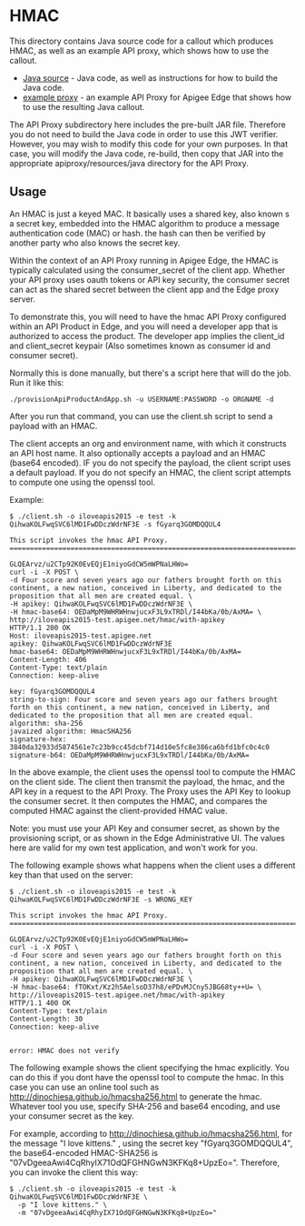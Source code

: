 # HMAC

This directory contains Java source code for a callout which produces HMAC,
as well as an example API proxy, which shows how to use the callout.


- [Java source](./callout) - Java code, as well as instructions for how to build the Java code.
- [example proxy](./example-bundle) - an example API Proxy for Apigee Edge that shows how to use the resulting Java callout.


The API Proxy subdirectory here includes the pre-built JAR file. Therefore you do not need to build the Java code in order to use this JWT verifier. However, you may wish to modify this code for your own purposes. In that case, you will modify the Java code, re-build, then copy that JAR into the appropriate apiproxy/resources/java directory for the API Proxy.


## Usage

An HMAC is just a keyed MAC. It basically uses a shared key, also known s a secret key, embedded into the HMAC algorithm to produce a message authentication code (MAC) or hash.  the hash can then be verified by another party who also knows the secret key.

Within the context of an API Proxy running in Apigee Edge, the HMAC is typically calculated using the consumer_secret of the client app.  Whether your API proxy uses oauth tokens or API key security, the consumer secret can act as the shared secret between the client app and the Edge proxy server.

To demonstrate this, you will need to have the hmac API Proxy configured within an API
Product in Edge, and you will need a developer app that is authorized to access the product. The developer app implies the client_id and client_secret keypair (Also sometimes known as consumer id and consumer secret).

Normally this is done manually, but there's a script here that will do the job.  Run it like this:

```
./provisionApiProductAndApp.sh -u USERNAME:PASSWORD -o ORGNAME -d
```


After you run that command, you can use the client.sh script to send a payload with an HMAC.

The client accepts an org and environment name, with which it constructs an API host name.
It also optionally accepts a payload and an HMAC (base64 encoded).  IF you do not specify the payload, the client script uses a default payload. If you do not specify an HMAC, the client script attempts to compute one using the openssl tool.


Example:

```
$ ./client.sh -o iloveapis2015 -e test -k QihwaKOLFwqSVC6lMD1FwDDczWdrNF3E -s fGyarq3GOMDQQUL4

This script invokes the hmac API Proxy.
==============================================================================

GLQEArvz/u2CTp92K0EvEQjE1niyoGdCW5mWPNaLHWo=
curl -i -X POST \
-d Four score and seven years ago our fathers brought forth on this continent, a new nation, conceived in Liberty, and dedicated to the proposition that all men are created equal. \
-H apikey: QihwaKOLFwqSVC6lMD1FwDDczWdrNF3E \
-H hmac-base64: OEDaMpM9WHRWHnwjucxF3L9xTRDl/I44bKa/0b/AxMA= \
http://iloveapis2015-test.apigee.net/hmac/with-apikey
HTTP/1.1 200 OK
Host: iloveapis2015-test.apigee.net
apikey: QihwaKOLFwqSVC6lMD1FwDDczWdrNF3E
hmac-base64: OEDaMpM9WHRWHnwjucxF3L9xTRDl/I44bKa/0b/AxMA=
Content-Length: 406
Content-Type: text/plain
Connection: keep-alive

key: fGyarq3GOMDQQUL4
string-to-sign: Four score and seven years ago our fathers brought forth on this continent, a new nation, conceived in Liberty, and dedicated to the proposition that all men are created equal.
algorithm: sha-256
javaized algorithm: HmacSHA256
signature-hex: 3840da32933d5874561e7c23b9cc45dcbf714d10e5fc8e386ca6bfd1bfc0c4c0
signature-b64: OEDaMpM9WHRWHnwjucxF3L9xTRDl/I44bKa/0b/AxMA=

```

In the above example,
the client uses the openssl tool to compute the HMAC on the client side. The client then transmit the payload, the hmac, and the API key in a request to the API Proxy.  The Proxy uses the API Key to lookup the consumer secret. It then computes the HMAC, and compares the computed HMAC against the client-provided HMAC value.

Note: you must use your API Key and consumer secret, as shown by the provisioning script, or as shown in the Edge Administrative UI.  The values here are valid for my own test application, and won't work for you.


The following example shows what happens when the client uses a different key than that used on the server:


```
$ ./client.sh -o iloveapis2015 -e test -k QihwaKOLFwqSVC6lMD1FwDDczWdrNF3E -s WRONG_KEY

This script invokes the hmac API Proxy.
==============================================================================

GLQEArvz/u2CTp92K0EvEQjE1niyoGdCW5mWPNaLHWo=
curl -i -X POST \
-d Four score and seven years ago our fathers brought forth on this continent, a new nation, conceived in Liberty, and dedicated to the proposition that all men are created equal. \
-H apikey: QihwaKOLFwqSVC6lMD1FwDDczWdrNF3E \
-H hmac-base64: fTOKxt/Kz2h5AelsoD37h8/ePDvMJCny5JBG68ty++U= \
http://iloveapis2015-test.apigee.net/hmac/with-apikey
HTTP/1.1 400 OK
Content-Type: text/plain
Content-Length: 30
Connection: keep-alive


error: HMAC does not verify
```

The following example shows the client specifying the hmac explicitly.
You can do this if you dont have the openssl tool to compute the hmac. In this case you can use an online tool such as http://dinochiesa.github.io/hmacsha256.html to generate the hmac. Whatever tool you use, specify SHA-256 and base64 encoding, and use your consumer secret as the key.

For example, according to http://dinochiesa.github.io/hmacsha256.html, for the message "I love kittens." , using the secret key "fGyarq3GOMDQQUL4", the base64-encoded HMAC-SHA256 is "07vDgeeaAwi4CqRhyIX71OdQFGHNGwN3KFKq8+UpzEo=".  Therefore, you can invoke the client this way:


```
$ ./client.sh -o iloveapis2015 -e test -k QihwaKOLFwqSVC6lMD1FwDDczWdrNF3E \
  -p "I love kittens." \
  -m "07vDgeeaAwi4CqRhyIX71OdQFGHNGwN3KFKq8+UpzEo="
```
